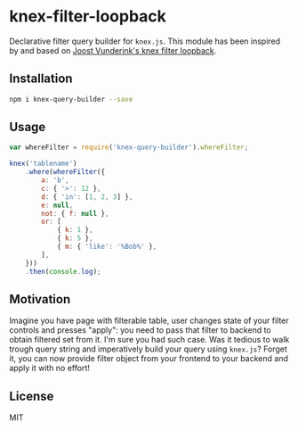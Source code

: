 # knex-filter-loopback

Declarative filter query builder for `knex.js`. This module has been inspired by and based on [Joost Vunderink's knex filter loopback](https://github.com/joostvunderink/knex-filter-loopback).

## Installation

```bash
npm i knex-query-builder --save
```

## Usage

```js
var whereFilter = require('knex-query-builder').whereFilter;

knex('tablename')
	.where(whereFilter({
		a: 'b',
		c: { '>': 12 },
		d: { 'in': [1, 2, 3] },
		e: null,
		not: { f: null },
		or: [
			{ k: 1 },
			{ k: 5 },
			{ m: { 'like': '%Bob%' },
		],
	}))
	.then(console.log);
```

## Motivation

Imagine you have page with filterable table, user changes state of your filter controls and presses "apply": you need to pass that filter to backend to obtain filtered set from it. I'm sure you had such case. Was it tedious to walk trough query string and imperatively build your query using `knex.js`? Forget it, you can now provide filter object from your frontend to your backend and apply it with no effort!

## License

MIT
